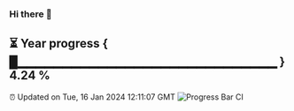 ### Hi there 👋
⏳ Year progress { █▁▁▁▁▁▁▁▁▁▁▁▁▁▁▁▁▁▁▁▁▁▁▁▁▁▁▁▁▁ } 4.24 %
---
⏰ Updated on Tue, 16 Jan 2024 12:11:07 GMT
![Progress Bar CI](https://github.com/Moyi321/Moyi321/workflows/Progress%20Bar%20CI/badge.svg)
